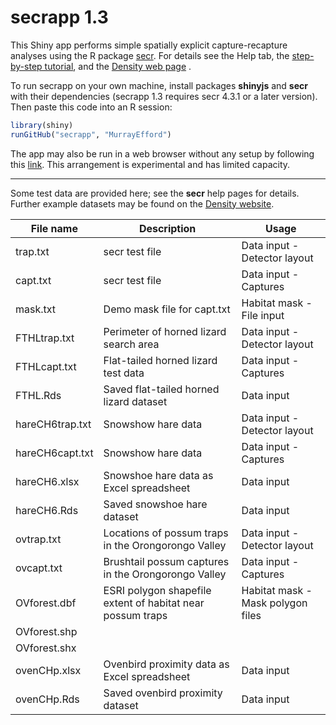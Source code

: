 # secrapp 1.3

This Shiny app performs simple spatially explicit capture-recapture analyses using the 
R package [secr](https://CRAN.R-project.org/package=secr). For details see the 
Help tab, the 
[step-by-step tutorial](https://www.otago.ac.nz/density/pdfs/secrapp-tutorial.html), 
and the [Density web page](https://www.otago.ac.nz/density/) .

To run secrapp on your own machine, install packages **shinyjs** and **secr** 
with their dependencies (secrapp 1.3 requires secr 4.3.1 or a later version). 
Then paste this code into an R session:

```r
library(shiny)
runGitHub("secrapp", "MurrayEfford")
```

The app may also be run in a web browser without any setup by following this [link](https://www.stats.otago.ac.nz/secrapp). This arrangement is experimental 
and has limited capacity.

----

Some test data are provided here; see the **secr** help pages for details. 
Further example datasets may be found on the 
[Density website](https://www.otago.ac.nz/density/examples/). 

| File name | Description | Usage |
|--------|-------------------------------|------------------|
trap.txt | secr test file |Data input - Detector layout |
capt.txt | secr test file |Data input - Captures |
mask.txt | Demo mask file for capt.txt | Habitat mask - File input |
FTHLtrap.txt | Perimeter of horned lizard search area | Data input - Detector layout |
FTHLcapt.txt | Flat-tailed horned lizard test data |Data input - Captures |
FTHL.Rds | Saved flat-tailed horned lizard dataset | Data input |
hareCH6trap.txt | Snowshow hare data | Data input - Detector layout |
hareCH6capt.txt | Snowshow hare data | Data input - Captures |
hareCH6.xlsx | Snowshoe hare data as Excel spreadsheet | Data input |
hareCH6.Rds | Saved snowshoe hare dataset | Data input |
ovtrap.txt | Locations of possum traps in the Orongorongo Valley | Data input - Detector layout |
ovcapt.txt | Brushtail possum captures in the Orongorongo Valley | Data input - Captures |
OVforest.dbf | ESRI polygon shapefile extent of habitat near possum traps | Habitat mask - Mask polygon files |
OVforest.shp |||
OVforest.shx |||
ovenCHp.xlsx | Ovenbird proximity data as Excel spreadsheet | Data input |
ovenCHp.Rds | Saved ovenbird proximity dataset | Data input |
